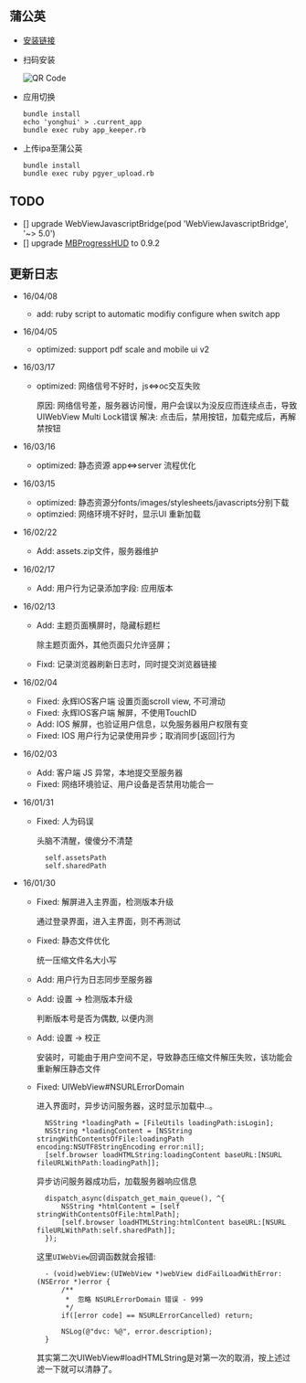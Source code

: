 
## 蒲公英

* [安装链接](http://www.pgyer.com/yh-i)
* 扫码安装

	![QR Code](http://static.pgyer.com/app/qrcode/yh-i)
	
* 应用切换

	```
	bundle install
	echo 'yonghui' > .current_app
	bundle exec ruby app_keeper.rb
	```
* 上传ipa至蒲公英

	```	
	bundle install
	bundle exec ruby pgyer_upload.rb
	```

## TODO

* [] upgrade WebViewJavascriptBridge(pod 'WebViewJavascriptBridge', '~> 5.0')
* [] upgrade [MBProgressHUD](https://github.com/jdg/MBProgressHUD) to 0.9.2


## 更新日志

* 16/04/08

	* add: ruby script to automatic modifiy configure when switch app

* 16/04/05

	* optimized: support pdf scale and mobile ui v2

* 16/03/17

	* optimized: 网络信号不好时，js<=>oc交互失败
	
		原因: 网络信号差，服务器访问慢，用户会误以为没反应而连续点击，导致UIWebView Multi Lock错误
		解决: 点击后，禁用按钮，加载完成后，再解禁按钮
		
* 16/03/16

	* optimized: 静态资源 app<=>server 流程优化

* 16/03/15

	* optimized: 静态资源分fonts/images/stylesheets/javascripts分别下载
	* optimzied: 网络环境不好时，显示UI 重新加载

* 16/02/22

	* Add: assets.zip文件，服务器维护
	
* 16/02/17

	* Add: 用户行为记录添加字段: 应用版本

* 16/02/13

	* Add: 主题页面横屏时，隐藏标题栏
	
		除主题页面外，其他页面只允许竖屏；
	
	* Fixd: 记录浏览器刷新日志时，同时提交浏览器链接

* 16/02/04

	* Fixed: 永辉IOS客户端 设置页面scroll view, 不可滑动
	* Fixed: 永辉IOS客户端 解屏，不使用TouchID
	* Add: IOS 解屏，也验证用户信息，以免服务器用户权限有变
	* Fixed: IOS 用户行为记录使用异步；取消同步[返回]行为
	
* 16/02/03

	* Add: 客户端 JS 异常，本地提交至服务器
	* Fixed: 网络环境验证、用户设备是否禁用功能合一
	
* 16/01/31

	* Fixed: 人为码误
	
		头脑不清醒，傻傻分不清楚
		
			self.assetsPath 
			self.sharedPath
		
* 16/01/30
	
	* Fixed: 解屏进入主界面，检测版本升级
	
		通过登录界面，进入主界面，则不再测试
		
	* Fixed: 静态文件优化
	
		统一压缩文件名大小写
	
	* Add: 用户行为日志同步至服务器
	* Add: 设置 -> 检测版本升级
		
		判断版本号是否为偶数, 以便内测
		
	* Add: 设置 -> 校正
	
		安装时，可能由于用户空间不足，导致静态压缩文件解压失败，该功能会重新解压静态文件
	
	* Fixed: UIWebView#NSURLErrorDomain
			
		进入界面时，异步访问服务器，这时显示加载中..。
		
			NSString *loadingPath = [FileUtils loadingPath:isLogin];
			NSString *loadingContent = [NSString stringWithContentsOfFile:loadingPath encoding:NSUTF8StringEncoding error:nil];
			[self.browser loadHTMLString:loadingContent baseURL:[NSURL fileURLWithPath:loadingPath]];
			
			
		异步访问服务器成功后，加载服务器响应信息
		
			dispatch_async(dispatch_get_main_queue(), ^{
				NSString *htmlContent = [self stringWithContentsOfFile:htmlPath];
				[self.browser loadHTMLString:htmlContent baseURL:[NSURL fileURLWithPath:self.sharedPath]];
			});
	
		这里`UIWebView`回调函数就会报错:
			
			- (void)webView:(UIWebView *)webView didFailLoadWithError:(NSError *)error {
			    /**
			     *  忽略 NSURLErrorDomain 错误 - 999
			     */
			    if([error code] == NSURLErrorCancelled) return;
			    
			    NSLog(@"dvc: %@", error.description);
			}
			
		其实第二次UIWebView#loadHTMLString是对第一次的取消，按上述过滤一下就可以清静了。
